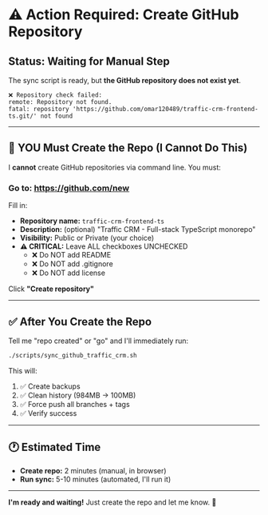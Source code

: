 # ⚠️ Action Required: Create GitHub Repository

## Status: Waiting for Manual Step

The sync script is ready, but **the GitHub repository does not exist yet**.

```
❌ Repository check failed:
remote: Repository not found.
fatal: repository 'https://github.com/omar120489/traffic-crm-frontend-ts.git/' not found
```

---

## 🎯 YOU Must Create the Repo (I Cannot Do This)

I **cannot** create GitHub repositories via command line. You must:

### Go to: <https://github.com/new>

Fill in:

- **Repository name:** `traffic-crm-frontend-ts`
- **Description:** (optional) "Traffic CRM - Full-stack TypeScript monorepo"
- **Visibility:** Public or Private (your choice)
- **⚠️ CRITICAL:** Leave ALL checkboxes UNCHECKED
  - ❌ Do NOT add README
  - ❌ Do NOT add .gitignore
  - ❌ Do NOT add license

Click **"Create repository"**

---

## ✅ After You Create the Repo

Tell me "repo created" or "go" and I'll immediately run:

```bash
./scripts/sync_github_traffic_crm.sh
```

This will:

1. ✅ Create backups
2. ✅ Clean history (984MB → 100MB)
3. ✅ Force push all branches + tags
4. ✅ Verify success

---

## 🕐 Estimated Time

- **Create repo:** 2 minutes (manual, in browser)
- **Run sync:** 5-10 minutes (automated, I'll run it)

---

**I'm ready and waiting!** Just create the repo and let me know. 🚀
